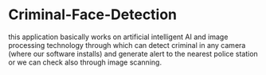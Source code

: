 # Criminal-Face-Detection
this application basically  works on artificial intelligent AI and image processing technology through which can detect criminal in any camera (where our software installs) and generate alert to the nearest police station  or we can check also through image scanning. 
